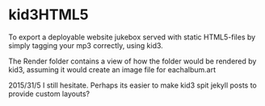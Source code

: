 # kid3HTML5
To export a deployable website jukebox served with static HTML5-files by simply tagging your mp3 correctly, using kid3.

The Render folder contains a view of how the folder would be rendered by kid3, assuming it would create an image file for eachalbum.art

2015/31/5
I still hesitate. Perhaps its easier to make kid3 spit jekyll posts to provide custom layouts?
